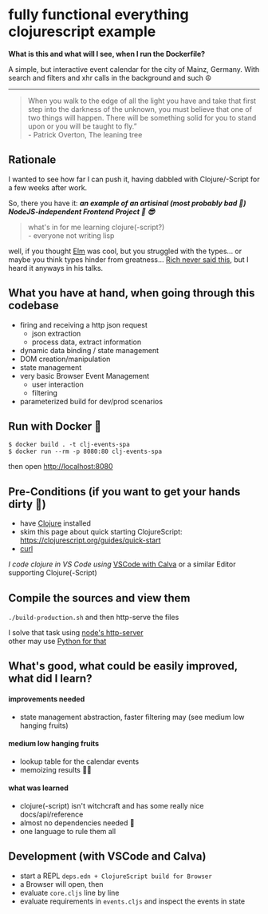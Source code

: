 # fully functional everything clojurescript example

**What is this and what will I see, when I run the Dockerfile?**

A simple, but interactive event calendar for the city of Mainz, Germany. With search and filters and xhr calls in the background and such ☮️

---

> When you walk to the edge of all the light you have and take that first step into the darkness of the unknown, you must believe that one of two things will happen. There will be something solid for you to stand upon or you will be taught to fly.”  
> \- Patrick Overton, The leaning tree

## Rationale

I wanted to see how far I can push it, having dabbled with Clojure/-Script for a few weeks after work.

So, there you have it: _**an example of an artisinal (most probably bad 🫠) NodeJS-independent Frontend Project 🍻 😎**_

> what's in for me learning clojure(-script?)  
> \- everyone not writing lisp

well, if you thought [Elm](https://elm-lang.org/) was cool, but you struggled with the types... or maybe you think types hinder from greatness... [Rich never said this](https://www.youtube.com/watch?v=2V1FtfBDsLU&t=2227s), but I heard it anyways in his talks.

## What you have at hand, when going through this codebase

- firing and receiving a http json request
  - json extraction
  - process data, extract information
- dynamic data binding / state management
- DOM creation/manipulation
- state management
- very basic Browser Event Management
  - user interaction
  - filtering
- parameterized build for dev/prod scenarios

## Run with Docker 🐳

`$ docker build . -t clj-events-spa`  
`$ docker run --rm -p 8080:80 clj-events-spa`

then open [http://localhost:8080](http://localhost:8080)

## Pre-Conditions (if you want to get your hands dirty 👏)

- have [Clojure](https://clojure.org/guides/install_clojure) installed
- skim this page about quick starting ClojureScript: https://clojurescript.org/guides/quick-start
- [curl](https://github.com/curl/curl)

_I code clojure in VS Code using_ [VSCode with Calva](https://marketplace.visualstudio.com/items?itemName=betterthantomorrow.calva) or a similar Editor supporting Clojure(-Script)

## Compile the sources and view them

`./build-production.sh` and then http-serve the files

I solve that task using [node's http-server](https://www.npmjs.com/package/http-server)  
other may use [Python for that](https://docs.python.org/3/library/http.server.html)

## What's good, what could be easily improved, what did I learn?

#### improvements needed

- state management abstraction, faster filtering may (see medium low hanging fruits)

#### medium low hanging fruits

- lookup table for the calendar events
- memoizing results 🤷‍♂️

#### what was learned

- clojure(-script) isn't witchcraft and has some really nice docs/api/reference
- almost no dependencies needed 🤯
- one language to rule them all

## Development (with VSCode and Calva)

- start a REPL `deps.edn + ClojureScript build for Browser`
- a Browser will open, then
- evaluate `core.cljs` line by line 
- evaluate requirements in `events.cljs` and inspect the events in state
